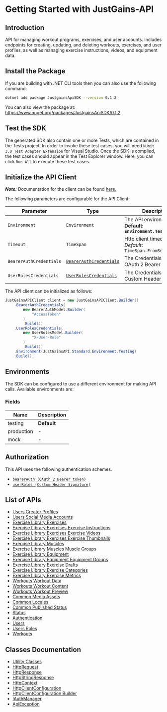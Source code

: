 
# Getting Started with JustGains-API

## Introduction

API for managing workout programs, exercises, and user accounts. Includes endpoints for creating, updating, and deleting workouts, exercises, and user profiles, as well as managing exercise instructions, videos, and equipment data.

## Install the Package

If you are building with .NET CLI tools then you can also use the following command:

```bash
dotnet add package JustgainsApiSDK --version 0.1.2
```

You can also view the package at:
https://www.nuget.org/packages/JustgainsApiSDK/0.1.2

## Test the SDK

The generated SDK also contain one or more Tests, which are contained in the Tests project. In order to invoke these test cases, you will need `NUnit 3.0 Test Adapter Extension` for Visual Studio. Once the SDK is complied, the test cases should appear in the Test Explorer window. Here, you can click `Run All` to execute these test cases.

## Initialize the API Client

**_Note:_** Documentation for the client can be found [here.](https://www.github.com/JustGains/just-gains-api-dotnet-sdk/tree/0.1.2/doc/client.md)

The following parameters are configurable for the API Client:

| Parameter | Type | Description |
|  --- | --- | --- |
| `Environment` | `Environment` | The API environment. <br> **Default: `Environment.Testing`** |
| `Timeout` | `TimeSpan` | Http client timeout.<br>*Default*: `TimeSpan.FromSeconds(100)` |
| `BearerAuthCredentials` | [`BearerAuthCredentials`](https://www.github.com/JustGains/just-gains-api-dotnet-sdk/tree/0.1.2/doc/auth/oauth-2-bearer-token.md) | The Credentials Setter for OAuth 2 Bearer token |
| `UserRolesCredentials` | [`UserRolesCredentials`](https://www.github.com/JustGains/just-gains-api-dotnet-sdk/tree/0.1.2/doc/auth/custom-header-signature.md) | The Credentials Setter for Custom Header Signature |

The API client can be initialized as follows:

```csharp
JustGainsAPIClient client = new JustGainsAPIClient.Builder()
    .BearerAuthCredentials(
        new BearerAuthModel.Builder(
            "AccessToken"
        )
        .Build())
    .UserRolesCredentials(
        new UserRolesModel.Builder(
            "X-User-Role"
        )
        .Build())
    .Environment(JustGainsAPI.Standard.Environment.Testing)
    .Build();
```

## Environments

The SDK can be configured to use a different environment for making API calls. Available environments are:

### Fields

| Name | Description |
|  --- | --- |
| testing | **Default** |
| production | - |
| mock | - |

## Authorization

This API uses the following authentication schemes.

* [`bearerAuth (OAuth 2 Bearer token)`](https://www.github.com/JustGains/just-gains-api-dotnet-sdk/tree/0.1.2/doc/auth/oauth-2-bearer-token.md)
* [`userRoles (Custom Header Signature)`](https://www.github.com/JustGains/just-gains-api-dotnet-sdk/tree/0.1.2/doc/auth/custom-header-signature.md)

## List of APIs

* [Users Creator Profiles](https://www.github.com/JustGains/just-gains-api-dotnet-sdk/tree/0.1.2/doc/controllers/users-creator-profiles.md)
* [Users Social Media Accounts](https://www.github.com/JustGains/just-gains-api-dotnet-sdk/tree/0.1.2/doc/controllers/users-social-media-accounts.md)
* [Exercise Library Exercises](https://www.github.com/JustGains/just-gains-api-dotnet-sdk/tree/0.1.2/doc/controllers/exercise-library-exercises.md)
* [Exercise Library Exercises Exercise Instructions](https://www.github.com/JustGains/just-gains-api-dotnet-sdk/tree/0.1.2/doc/controllers/exercise-library-exercises-exercise-instructions.md)
* [Exercise Library Exercises Exercise Videos](https://www.github.com/JustGains/just-gains-api-dotnet-sdk/tree/0.1.2/doc/controllers/exercise-library-exercises-exercise-videos.md)
* [Exercise Library Exercises Exercise Thumbnails](https://www.github.com/JustGains/just-gains-api-dotnet-sdk/tree/0.1.2/doc/controllers/exercise-library-exercises-exercise-thumbnails.md)
* [Exercise Library Muscles](https://www.github.com/JustGains/just-gains-api-dotnet-sdk/tree/0.1.2/doc/controllers/exercise-library-muscles.md)
* [Exercise Library Muscles Muscle Groups](https://www.github.com/JustGains/just-gains-api-dotnet-sdk/tree/0.1.2/doc/controllers/exercise-library-muscles-muscle-groups.md)
* [Exercise Library Equipment](https://www.github.com/JustGains/just-gains-api-dotnet-sdk/tree/0.1.2/doc/controllers/exercise-library-equipment.md)
* [Exercise Library Equipment Equipment Groups](https://www.github.com/JustGains/just-gains-api-dotnet-sdk/tree/0.1.2/doc/controllers/exercise-library-equipment-equipment-groups.md)
* [Exercise Library Exercise Drafts](https://www.github.com/JustGains/just-gains-api-dotnet-sdk/tree/0.1.2/doc/controllers/exercise-library-exercise-drafts.md)
* [Exercise Library Exercise Categories](https://www.github.com/JustGains/just-gains-api-dotnet-sdk/tree/0.1.2/doc/controllers/exercise-library-exercise-categories.md)
* [Exercise Library Exercise Metrics](https://www.github.com/JustGains/just-gains-api-dotnet-sdk/tree/0.1.2/doc/controllers/exercise-library-exercise-metrics.md)
* [Workouts Workout Data](https://www.github.com/JustGains/just-gains-api-dotnet-sdk/tree/0.1.2/doc/controllers/workouts-workout-data.md)
* [Workouts Workout Content](https://www.github.com/JustGains/just-gains-api-dotnet-sdk/tree/0.1.2/doc/controllers/workouts-workout-content.md)
* [Workouts Workout Preview](https://www.github.com/JustGains/just-gains-api-dotnet-sdk/tree/0.1.2/doc/controllers/workouts-workout-preview.md)
* [Common Media Assets](https://www.github.com/JustGains/just-gains-api-dotnet-sdk/tree/0.1.2/doc/controllers/common-media-assets.md)
* [Common Locales](https://www.github.com/JustGains/just-gains-api-dotnet-sdk/tree/0.1.2/doc/controllers/common-locales.md)
* [Common Published Status](https://www.github.com/JustGains/just-gains-api-dotnet-sdk/tree/0.1.2/doc/controllers/common-published-status.md)
* [Status](https://www.github.com/JustGains/just-gains-api-dotnet-sdk/tree/0.1.2/doc/controllers/status.md)
* [Authentication](https://www.github.com/JustGains/just-gains-api-dotnet-sdk/tree/0.1.2/doc/controllers/authentication.md)
* [Users](https://www.github.com/JustGains/just-gains-api-dotnet-sdk/tree/0.1.2/doc/controllers/users.md)
* [Users Roles](https://www.github.com/JustGains/just-gains-api-dotnet-sdk/tree/0.1.2/doc/controllers/users-roles.md)
* [Workouts](https://www.github.com/JustGains/just-gains-api-dotnet-sdk/tree/0.1.2/doc/controllers/workouts.md)

## Classes Documentation

* [Utility Classes](https://www.github.com/JustGains/just-gains-api-dotnet-sdk/tree/0.1.2/doc/utility-classes.md)
* [HttpRequest](https://www.github.com/JustGains/just-gains-api-dotnet-sdk/tree/0.1.2/doc/http-request.md)
* [HttpResponse](https://www.github.com/JustGains/just-gains-api-dotnet-sdk/tree/0.1.2/doc/http-response.md)
* [HttpStringResponse](https://www.github.com/JustGains/just-gains-api-dotnet-sdk/tree/0.1.2/doc/http-string-response.md)
* [HttpContext](https://www.github.com/JustGains/just-gains-api-dotnet-sdk/tree/0.1.2/doc/http-context.md)
* [HttpClientConfiguration](https://www.github.com/JustGains/just-gains-api-dotnet-sdk/tree/0.1.2/doc/http-client-configuration.md)
* [HttpClientConfiguration Builder](https://www.github.com/JustGains/just-gains-api-dotnet-sdk/tree/0.1.2/doc/http-client-configuration-builder.md)
* [IAuthManager](https://www.github.com/JustGains/just-gains-api-dotnet-sdk/tree/0.1.2/doc/i-auth-manager.md)
* [ApiException](https://www.github.com/JustGains/just-gains-api-dotnet-sdk/tree/0.1.2/doc/api-exception.md)

